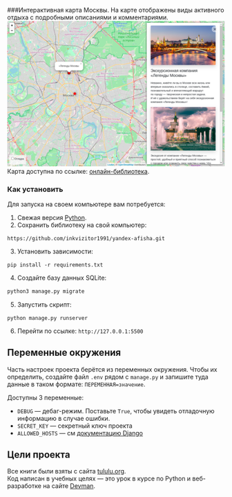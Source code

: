 ###Интерактивная карта Москвы.
На карте отображены виды активного отдыха с подробными описаниями и комментариями.
![alt text](img.png)
Карта доступна по ссылке: [онлайн-библиотека](заглушка). 
### Как установить

Для запуска на своем компьютере вам потребуется:

1. Свежая версия [Python](https://www.python.org).
2. Сохранить библиотеку на свой компьютер:
```
https://github.com/inkvizitor1991/yandex-afisha.git
``` 
3. Установить зависимости:
```
pip install -r requirements.txt
``` 
4. Создайте базу данных SQLite:

```sh
python3 manage.py migrate
```
5. Запустить скрипт:
```
python manage.py runserver
``` 
6. Перейти по ссылке:
`http://127.0.0.1:5500`

## Переменные окружения

Часть настроек проекта берётся из переменных окружения. Чтобы их определить, создайте файл `.env` рядом с `manage.py` и запишите туда данные в таком формате: `ПЕРЕМЕННАЯ=значение`.

Доступны 3 переменные:
- `DEBUG` — дебаг-режим. Поставьте `True`, чтобы увидеть отладочную информацию в случае ошибки.
- `SECRET_KEY` — секретный ключ проекта
- `ALLOWED_HOSTS` — см [документацию Django](https://docs.djangoproject.com/en/3.1/ref/settings/#allowed-hosts)  

## Цели проекта
Все книги были взяты с сайта [tululu.org](https://tululu.org).\
Код написан в учебных целях — это урок в курсе по Python и веб-разработке на сайте [Devman](https://dvmn.org).





